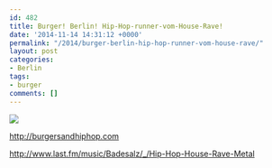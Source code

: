 ```yaml
---
id: 482
title: Burger! Berlin! Hip-Hop-runner-vom-House-Rave!
date: '2014-11-14 14:31:12 +0000'
permalink: "/2014/burger-berlin-hip-hop-runner-vom-house-rave/"
layout: post
categories:
- Berlin
tags:
- burger
comments: []
---
```

![](http://burgersandhiphop.com/images/burgermap.jpg)

<http://burgersandhiphop.com>

<http://www.last.fm/music/Badesalz/_/Hip-Hop-House-Rave-Metal>